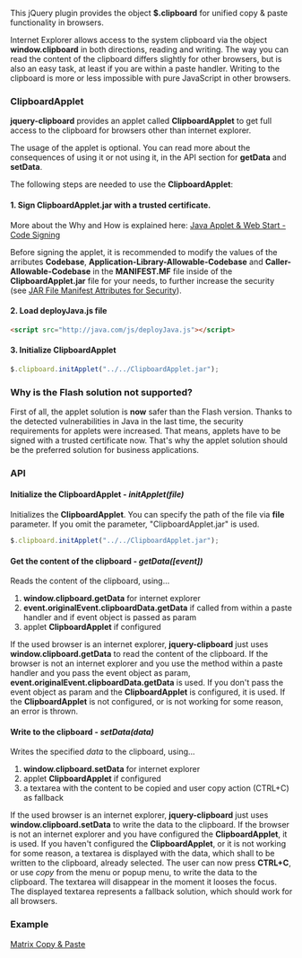 This jQuery plugin provides the object **$.clipboard** for unified copy & paste functionality in browsers.

Internet Explorer allows access to the system clipboard via the object **window.clipboard** in both directions, reading and writing.
The way you can read the content of the clipboard differs slightly for other browsers, but is also an easy task, at least if you are within a paste handler.
Writing to the clipboard is more or less impossible with pure JavaScript in other browsers.


### ClipboardApplet

**jquery-clipboard** provides an applet called **ClipboardApplet** to get full access to the clipboard for browsers other than internet explorer.

The usage of the applet is optional. You can read more about the consequences of using it or not using it, in the API section for **getData** and **setData**.

The following steps are needed to use the **ClipboardApplet**:

#### 1. Sign **ClipboardApplet.jar** with a trusted certificate.
More about the Why and How is explained here: [Java Applet & Web Start - Code Signing](http://www.oracle.com/technetwork/java/javase/tech/java-code-signing-1915323.html)

Before signing the applet, it is recommended to modify the values of the arributes **Codebase**, **Application-Library-Allowable-Codebase** and **Caller-Allowable-Codebase** in the **MANIFEST.MF** file inside of the **ClipboardApplet.jar** file for your needs, to further increase the security (see [JAR File Manifest Attributes for Security](http://docs.oracle.com/javase/8/docs/technotes/guides/deploy/manifest.html)).

#### 2. Load deployJava.js file
```html
<script src="http://java.com/js/deployJava.js"></script>
```

#### 3. Initialize ClipboardApplet
```javascript
$.clipboard.initApplet("../../ClipboardApplet.jar");
```


### Why is the Flash solution not supported?

First of all, the applet solution is **now** safer than the Flash version. Thanks to the detected vulnerabilities in Java in the last time, the security requirements for applets were increased. That means, applets have to be signed with a trusted certificate now. That's why the applet solution should be the preferred solution for business applications.


### API


#### Initialize the ClipboardApplet - *initApplet(file)*

Initializes the **ClipboardApplet**. You can specify the path of the file via **file** parameter.
If you omit the parameter, "ClipboardApplet.jar" is used.

```javascript
$.clipboard.initApplet("../../ClipboardApplet.jar");
```


#### Get the content of the clipboard - *getData([event])*

Reads the content of the clipboard, using...

1. **window.clipboard.getData** for internet explorer
1. **event.originalEvent.clipboardData.getData** if called from within a paste handler and if event object is passed as param
1. applet **ClipboardApplet** if configured

If the used browser is an internet explorer, **jquery-clipboard** just uses **window.clipboard.getData** to read the content of the clipboard. If the browser is not an internet explorer and you use the method within a paste handler and you pass the event object as param, **event.originalEvent.clipboardData.getData** is used. If you don't pass the event object as param and the **ClipboardApplet** is configured, it is used. If the **ClipboardApplet** is not configured, or is not working for some reason, an error is thrown.


#### Write to the clipboard - *setData(data)*

Writes the specified *data* to the clipboard, using...

1. **window.clipboard.setData** for internet explorer
1. applet **ClipboardApplet** if configured
1. a textarea with the content to be copied and user copy action (CTRL+C) as fallback

If the used browser is an internet explorer, **jquery-clipboard** just uses **window.clipboard.setData** to write the data to the clipboard. If the browser is not an internet explorer and you have configured the **ClipboardApplet**, it is used. If you haven't configured the **ClipboardApplet**, or it is not working for some reason, a textarea is displayed with the data, which shall to be written to the clipboard, already selected. The user can now press **CTRL+C**, or use *copy* from the menu or popup menu, to write the data to the clipboard. The textarea will disappear in the moment it looses the focus.
The displayed textarea represents a fallback solution, which should work for all browsers.


### Example

[Matrix Copy & Paste](http://rawgit.com/dwittner/jquery-clipboard/master/example/matrixCopyAndPaste/index.html)
